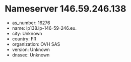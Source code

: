 # Nameserver 146.59.246.138

* as_number: 16276
* name: ip138.ip-146-59-246.eu.
* city: Unknown
* country: FR
* organization: OVH SAS
* version: Unknown
* dnssec: Unknown

